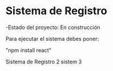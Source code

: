 <h1>Sistema de Registro</h1>

-Estado del proyecto: En construcción

Para ejecutar el sistema debes poner:

"npm install react"

Sistema de Registro 2
sistem 3
